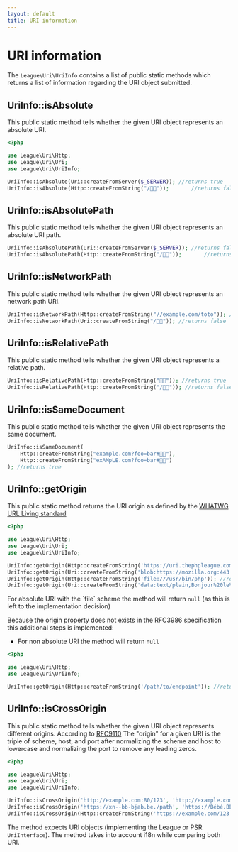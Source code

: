 ```yaml
---
layout: default
title: URI information
---
```


URI information
=======

The `League\Uri\UriInfo` contains a list of public static methods which returns a list of information regarding the URI object submitted.

## UriInfo::isAbsolute

This public static method tells whether the given URI object represents an absolute URI.

~~~php
<?php

use League\Uri\Http;
use League\Uri\Uri;
use League\Uri\UriInfo;

UriInfo::isAbsolute(Uri::createFromServer($_SERVER)); //returns true
UriInfo::isAbsolute(Http::createFromString("/🍣🍺"));       //returns false
~~~

## UriInfo::isAbsolutePath

This public static method tells whether the given URI object represents an absolute URI path.

~~~php
UriInfo::isAbsolutePath(Uri::createFromServer($_SERVER)); //returns false
UriInfo::isAbsolutePath(Http::createFromString("/🍣🍺"));       //returns true
~~~

## UriInfo::isNetworkPath

This public static method tells whether the given URI object represents an network path URI.

~~~php
UriInfo::isNetworkPath(Http::createFromString("//example.com/toto")); //returns true
UriInfo::isNetworkPath(Uri::createFromString("/🍣🍺")); //returns false
~~~

## UriInfo::isRelativePath

This public static method tells whether the given URI object represents a relative path.

~~~php
UriInfo::isRelativePath(Http::createFromString("🏳️‍🌈")); //returns true
UriInfo::isRelativePath(Http::createFromString("/🍣🍺")); //returns false
~~~

## UriInfo::isSameDocument

This public static method tells whether the given URI object represents the same document.

~~~php
UriInfo::isSameDocument(
    Http::createFromString("example.com?foo=bar#🏳️‍🌈"),
    Http::createFromString("exAMpLE.com?foo=bar#🍣🍺")
); //returns true
~~~

## UriInfo::getOrigin

This public static method returns the URI origin as defined by the [WHATWG URL Living standard](https://url.spec.whatwg.org/#origin)

~~~php
<?php

use League\Uri\Http;
use League\Uri\Uri;
use League\Uri\UriInfo;

UriInfo::getOrigin(Http::createFromString('https://uri.thephpleague.com/uri/6.0/info/')); //returns 'https://uri.thephpleague.com'
UriInfo::getOrigin(Uri::createFromString('blob:https://mozilla.org:443')); //returns 'https://mozilla.org'
UriInfo::getOrigin(Http::createFromString('file:///usr/bin/php')); //returns null
UriInfo::getOrigin(Uri::createFromString('data:text/plain,Bonjour%20le%20monde%21')); //returns null
~~~

<p class="message-info">For absolute URI with the `file` scheme the method will return <code>null</code> (as this is left to the implementation decision)</p>

Because the origin property does not exists in the RFC3986 specification this additional steps is implemented:

- For non absolute URI the method will return `null`

~~~php
<?php

use League\Uri\Http;
use League\Uri\UriInfo;

UriInfo::getOrigin(Http::createFromString('/path/to/endpoint')); //returns null
~~~

## UriInfo::isCrossOrigin

This public static method tells whether the given URI object represents different origins. 
According to [RFC9110](https://www.rfc-editor.org/rfc/rfc9110#section-4.3.1) The "origin" for a given URI is the triple of scheme, host, and port 
after normalizing the scheme and host to lowercase and normalizing the port to remove any leading 
zeros.

~~~php
<?php

use League\Uri\Http;
use League\Uri\Uri;
use League\Uri\UriInfo;

UriInfo::isCrossOrigin('http://example.com:80/123', 'http://example.com/'); //returns false
UriInfo::isCrossOrigin('https://xn--bb-bjab.be./path', 'https://Bébé.BE./path'); //returns false
UriInfo::isCrossOrigin(Http::createFromString('https://example.com/123'), Uri::createFromString('https://www.example.com/')); //returns true
~~~

The method expects URI objects (implementing the League or PSR  `UriInterface`). 
The method takes into account i18n while comparing both URI.
